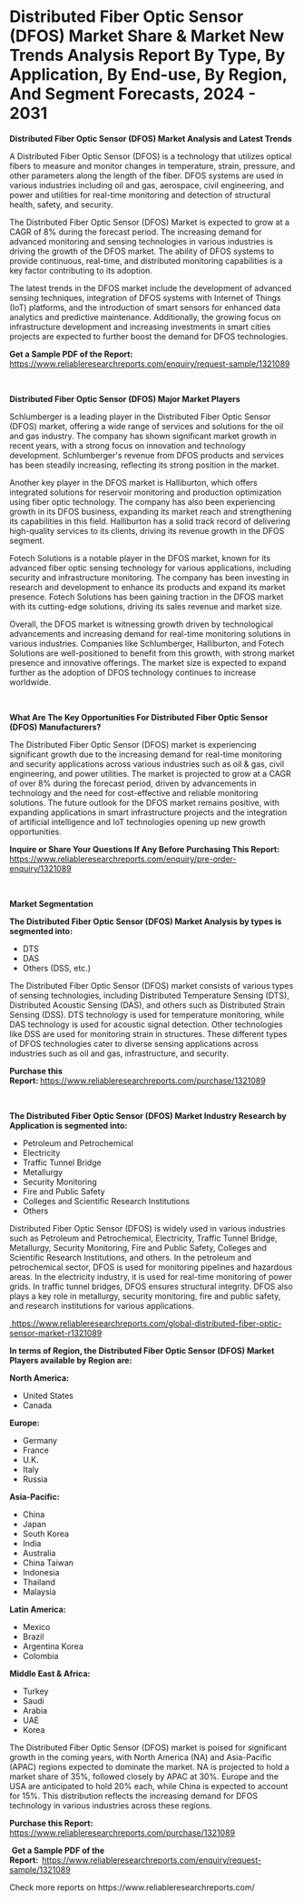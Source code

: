 <p><h1>Distributed Fiber Optic Sensor (DFOS) Market Share & Market New Trends Analysis Report By Type, By Application, By End-use, By Region, And Segment Forecasts, 2024 - 2031</h1></p><p><strong>Distributed Fiber Optic Sensor (DFOS) Market Analysis and Latest Trends</strong></p>
<p><p>A Distributed Fiber Optic Sensor (DFOS) is a technology that utilizes optical fibers to measure and monitor changes in temperature, strain, pressure, and other parameters along the length of the fiber. DFOS systems are used in various industries including oil and gas, aerospace, civil engineering, and power and utilities for real-time monitoring and detection of structural health, safety, and security.</p><p>The Distributed Fiber Optic Sensor (DFOS) Market is expected to grow at a CAGR of 8% during the forecast period. The increasing demand for advanced monitoring and sensing technologies in various industries is driving the growth of the DFOS market. The ability of DFOS systems to provide continuous, real-time, and distributed monitoring capabilities is a key factor contributing to its adoption.</p><p>The latest trends in the DFOS market include the development of advanced sensing techniques, integration of DFOS systems with Internet of Things (IoT) platforms, and the introduction of smart sensors for enhanced data analytics and predictive maintenance. Additionally, the growing focus on infrastructure development and increasing investments in smart cities projects are expected to further boost the demand for DFOS technologies.</p></p>
<p><strong>Get a Sample PDF of the Report:&nbsp;</strong> <a href="https://www.reliableresearchreports.com/enquiry/request-sample/1321089">https://www.reliableresearchreports.com/enquiry/request-sample/1321089</a></p>
<p>&nbsp;</p>
<p><strong>Distributed Fiber Optic Sensor (DFOS) Major Market Players</strong></p>
<p><p>Schlumberger is a leading player in the Distributed Fiber Optic Sensor (DFOS) market, offering a wide range of services and solutions for the oil and gas industry. The company has shown significant market growth in recent years, with a strong focus on innovation and technology development. Schlumberger's revenue from DFOS products and services has been steadily increasing, reflecting its strong position in the market.</p><p>Another key player in the DFOS market is Halliburton, which offers integrated solutions for reservoir monitoring and production optimization using fiber optic technology. The company has also been experiencing growth in its DFOS business, expanding its market reach and strengthening its capabilities in this field. Halliburton has a solid track record of delivering high-quality services to its clients, driving its revenue growth in the DFOS segment.</p><p>Fotech Solutions is a notable player in the DFOS market, known for its advanced fiber optic sensing technology for various applications, including security and infrastructure monitoring. The company has been investing in research and development to enhance its products and expand its market presence. Fotech Solutions has been gaining traction in the DFOS market with its cutting-edge solutions, driving its sales revenue and market size.</p><p>Overall, the DFOS market is witnessing growth driven by technological advancements and increasing demand for real-time monitoring solutions in various industries. Companies like Schlumberger, Halliburton, and Fotech Solutions are well-positioned to benefit from this growth, with strong market presence and innovative offerings. The market size is expected to expand further as the adoption of DFOS technology continues to increase worldwide.</p></p>
<p>&nbsp;</p>
<p><strong>What Are The Key Opportunities For Distributed Fiber Optic Sensor (DFOS) Manufacturers?</strong></p>
<p><p>The Distributed Fiber Optic Sensor (DFOS) market is experiencing significant growth due to the increasing demand for real-time monitoring and security applications across various industries such as oil & gas, civil engineering, and power utilities. The market is projected to grow at a CAGR of over 8% during the forecast period, driven by advancements in technology and the need for cost-effective and reliable monitoring solutions. The future outlook for the DFOS market remains positive, with expanding applications in smart infrastructure projects and the integration of artificial intelligence and IoT technologies opening up new growth opportunities.</p></p>
<p><strong>Inquire or Share Your Questions If Any Before Purchasing This Report:</strong> <a href="https://www.reliableresearchreports.com/enquiry/pre-order-enquiry/1321089">https://www.reliableresearchreports.com/enquiry/pre-order-enquiry/1321089</a></p>
<p>&nbsp;</p>
<p><strong>Market Segmentation</strong></p>
<p><strong>The Distributed Fiber Optic Sensor (DFOS) Market Analysis by types is segmented into:</strong></p>
<p><ul><li>DTS</li><li>DAS</li><li>Others (DSS, etc.)</li></ul></p>
<p><p>The Distributed Fiber Optic Sensor (DFOS) market consists of various types of sensing technologies, including Distributed Temperature Sensing (DTS), Distributed Acoustic Sensing (DAS), and others such as Distributed Strain Sensing (DSS). DTS technology is used for temperature monitoring, while DAS technology is used for acoustic signal detection. Other technologies like DSS are used for monitoring strain in structures. These different types of DFOS technologies cater to diverse sensing applications across industries such as oil and gas, infrastructure, and security.</p></p>
<p><strong>Purchase this Report:&nbsp;</strong><a href="https://www.reliableresearchreports.com/purchase/1321089">https://www.reliableresearchreports.com/purchase/1321089</a></p>
<p>&nbsp;</p>
<p><strong>The Distributed Fiber Optic Sensor (DFOS) Market Industry Research by Application is segmented into:</strong></p>
<p><ul><li>Petroleum and Petrochemical</li><li>Electricity</li><li>Traffic Tunnel Bridge</li><li>Metallurgy</li><li>Security Monitoring</li><li>Fire and Public Safety</li><li>Colleges and Scientific Research Institutions</li><li>Others</li></ul></p>
<p><p>Distributed Fiber Optic Sensor (DFOS) is widely used in various industries such as Petroleum and Petrochemical, Electricity, Traffic Tunnel Bridge, Metallurgy, Security Monitoring, Fire and Public Safety, Colleges and Scientific Research Institutions, and others. In the petroleum and petrochemical sector, DFOS is used for monitoring pipelines and hazardous areas. In the electricity industry, it is used for real-time monitoring of power grids. In traffic tunnel bridges, DFOS ensures structural integrity. DFOS also plays a key role in metallurgy, security monitoring, fire and public safety, and research institutions for various applications.</p></p>
<p><a href="https://www.reliableresearchreports.com/global-distributed-fiber-optic-sensor-market-r1321089">&nbsp;https://www.reliableresearchreports.com/global-distributed-fiber-optic-sensor-market-r1321089</a></p>
<p><strong>In terms of Region, the Distributed Fiber Optic Sensor (DFOS) Market Players available by Region are:</strong></p>
<p>
    <p> <strong> North America: </strong>
        <ul>
            <li>United States</li>
            <li>Canada</li>
        </ul>
        </p> 
    <p> <strong> Europe: </strong>
        <ul>
            <li>Germany</li>
            <li>France</li>
            <li>U.K.</li>
            <li>Italy</li>
            <li>Russia</li>
        </ul>
        </p> 
    <p> <strong> Asia-Pacific: </strong>
        <ul>
            <li>China</li>
            <li>Japan</li>
            <li>South Korea</li>
            <li>India</li>
            <li>Australia</li>
            <li>China Taiwan</li>
            <li>Indonesia</li>
            <li>Thailand</li>
            <li>Malaysia</li>
        </ul>
        </p> 
    <p> <strong> Latin America: </strong>
        <ul>
            <li>Mexico</li>
            <li>Brazil</li>
            <li>Argentina Korea</li>
            <li>Colombia</li>
        </ul>
        </p> 
    <p> <strong> Middle East & Africa: </strong>
        <ul>
            <li>Turkey</li>
            <li>Saudi</li>
            <li>Arabia</li>
            <li>UAE</li>
            <li>Korea</li>
        </ul>
    </p>
    </p>
<p><p>The Distributed Fiber Optic Sensor (DFOS) market is poised for significant growth in the coming years, with North America (NA) and Asia-Pacific (APAC) regions expected to dominate the market. NA is projected to hold a market share of 35%, followed closely by APAC at 30%. Europe and the USA are anticipated to hold 20% each, while China is expected to account for 15%. This distribution reflects the increasing demand for DFOS technology in various industries across these regions.</p></p>
<p><strong>Purchase this Report: </strong><a href="https://www.reliableresearchreports.com/purchase/1321089">https://www.reliableresearchreports.com/purchase/1321089</a></p>
<p>&nbsp;<strong>Get a Sample PDF of the Report:&nbsp;&nbsp;</strong><a href="https://www.reliableresearchreports.com/enquiry/request-sample/1321089">https://www.reliableresearchreports.com/enquiry/request-sample/1321089</a></p>
<p><strong></strong></p>
<p>Check more reports on https://www.reliableresearchreports.com/</p>